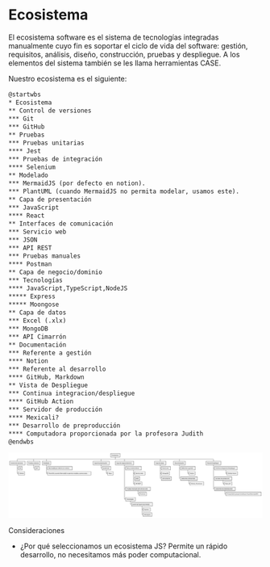 # Ecosistema

El ecosistema software es el sistema de tecnologías integradas manualmente cuyo fin es soportar el ciclo de vida del software: gestión, requisitos, análisis, diseño, construcción, pruebas y despliegue. A los elementos del sistema también se les llama herramientas CASE.

Nuestro ecosistema es el siguiente:

```plantuml:md-ecosistema
@startwbs
* Ecosistema
** Control de versiones
*** Git
*** GitHub
** Pruebas
*** Pruebas unitarias
**** Jest
*** Pruebas de integración
**** Selenium
** Modelado
*** MermaidJS (por defecto en notion).
*** PlantUML (cuando MermaidJS no permita modelar, usamos este).
** Capa de presentación
*** JavaScript
**** React
** Interfaces de comunicación
*** Servicio web
*** JSON
*** API REST
*** Pruebas manuales
**** Postman
** Capa de negocio/dominio 
*** Tecnologías
**** JavaScript,TypeScript,NodeJS
***** Express
***** Moongose
** Capa de datos
*** Excel (.xlx)
*** MongoDB
*** API Cimarrón
** Documentación
*** Referente a gestión
**** Notion
*** Referente al desarrollo
**** GitHub, Markdown
** Vista de Despliegue
*** Continua integracion/despliegue
**** GitHub Action
*** Servidor de producción
**** Mexicali?
*** Desarrollo de preproducción
**** Computadora proporcionada por la profesora Judith
@endwbs
```

![](./md-ecosistema.svg)

Consideraciones
* ¿Por qué seleccionamos un ecosistema JS? Permite un rápido desarrollo, no necesitamos más poder computacional. 
